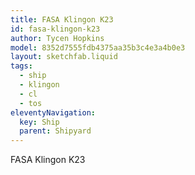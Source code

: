```yaml
---
title: FASA Klingon K23
id: fasa-klingon-k23
author: Tycen Hopkins
model: 8352d7555fdb4375aa35b3c4e3a4b0e3
layout: sketchfab.liquid
tags: 
  - ship
  - klingon
  - cl
  - tos
eleventyNavigation:
  key: Ship
  parent: Shipyard
---
```

FASA Klingon K23
